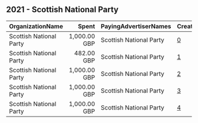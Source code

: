 ## 2021 - Scottish National Party 
|OrganizationName|Spent|PayingAdvertiserNames|CreativeUrls|Impressions|Genders|AgeBrackets|CountryCodes|BillingAddresses|CandidateBallotInformation|
|:---|---:|:---|:---|---:|:---|:---|:---|:---|:---|
|Scottish National Party|1,000.00 GBP|Scottish National Party|[0](https://www.snap.com/political-ads/asset/23836d9c9fa1d8451feb9bd822056d697d08f797466a787bf89462764c853982?mediaType=mp4)|709,889||16-24|united kingdom|GB|Scottish National Party|
|Scottish National Party|482.00 GBP|Scottish National Party|[1](https://www.snap.com/political-ads/asset/2425d54e778bdb4299494c455fdde297c50268ca4cc0a39ae2fec554f7e30f1b?mediaType=jpg)|271,850||16+|united kingdom|GB|Scottish National Party|
|Scottish National Party|1,000.00 GBP|Scottish National Party|[2](https://www.snap.com/political-ads/asset/00e26afacc8a3848e02d986e9d99297cffd57a223fec2c8ebd9ee1dd3ec598d7?mediaType=mp4)|172,616|MALE|16+|united kingdom|GB|Scottish National Party|
|Scottish National Party|1,000.00 GBP|Scottish National Party|[3](https://www.snap.com/political-ads/asset/53eafe1e3d2bfcfc052fa2a23a3b31acc9aa8c275b0a52dc38eff70dd2558657?mediaType=mp4)|215,991|FEMALE|16+|united kingdom|GB|Scottish National Party|
|Scottish National Party|1,000.00 GBP|Scottish National Party|[4](https://www.snap.com/political-ads/asset/f6cd126391c2eb47dbc80955d3a8c92db17f153aad4f3e6bbf889847826edd30?mediaType=png)|568,529||16+|united kingdom|GB|Scottish National Party|
